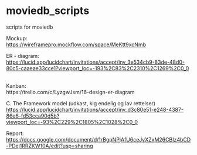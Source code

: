 # moviedb_scripts
scripts for moviedb
<br>

Mockup:
<br>
https://wireframepro.mockflow.com/space/MeKtt9xcNmb
<br>

ER - diagram:
<br>
https://lucid.app/lucidchart/invitations/accept/inv_3e534cb9-83de-48d0-80c5-caaeae33cce1?viewport_loc=-193%2C83%2C2310%2C1269%2C0_0

<br>
Kanban:
<br>
https://trello.com/c/LyzgwJsm/16-design-er-diagram


C. The Framework model (udkast, kig endelig og lav rettelser)
https://lucid.app/lucidchart/invitations/accept/inv_d3c80e51-e248-4387-86e6-fd53cca90d5b?viewport_loc=-93%2C229%2C1805%2C1028%2C0_0


Report:
https://docs.google.com/document/d/1rBgpNPjAfU6ceJvXZxM26CBIz4bCD-PDej1RRZKW10A/edit?usp=sharing
